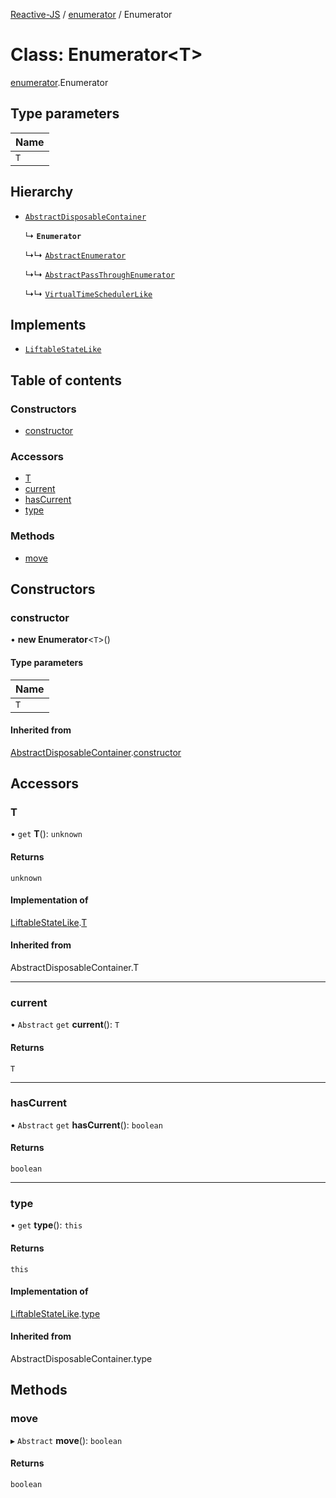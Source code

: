 [Reactive-JS](../README.md) / [enumerator](../modules/enumerator.md) / Enumerator

# Class: Enumerator<T\>

[enumerator](../modules/enumerator.md).Enumerator

## Type parameters

| Name |
| :------ |
| `T` |

## Hierarchy

- [`AbstractDisposableContainer`](container.AbstractDisposableContainer.md)

  ↳ **`Enumerator`**

  ↳↳ [`AbstractEnumerator`](enumerator.AbstractEnumerator.md)

  ↳↳ [`AbstractPassThroughEnumerator`](enumerator.AbstractPassThroughEnumerator.md)

  ↳↳ [`VirtualTimeSchedulerLike`](../interfaces/scheduler.VirtualTimeSchedulerLike.md)

## Implements

- [`LiftableStateLike`](../interfaces/liftable.LiftableStateLike.md)

## Table of contents

### Constructors

- [constructor](enumerator.Enumerator.md#constructor)

### Accessors

- [T](enumerator.Enumerator.md#t)
- [current](enumerator.Enumerator.md#current)
- [hasCurrent](enumerator.Enumerator.md#hascurrent)
- [type](enumerator.Enumerator.md#type)

### Methods

- [move](enumerator.Enumerator.md#move)

## Constructors

### constructor

• **new Enumerator**<`T`\>()

#### Type parameters

| Name |
| :------ |
| `T` |

#### Inherited from

[AbstractDisposableContainer](container.AbstractDisposableContainer.md).[constructor](container.AbstractDisposableContainer.md#constructor)

## Accessors

### T

• `get` **T**(): `unknown`

#### Returns

`unknown`

#### Implementation of

[LiftableStateLike](../interfaces/liftable.LiftableStateLike.md).[T](../interfaces/liftable.LiftableStateLike.md#t)

#### Inherited from

AbstractDisposableContainer.T

___

### current

• `Abstract` `get` **current**(): `T`

#### Returns

`T`

___

### hasCurrent

• `Abstract` `get` **hasCurrent**(): `boolean`

#### Returns

`boolean`

___

### type

• `get` **type**(): `this`

#### Returns

`this`

#### Implementation of

[LiftableStateLike](../interfaces/liftable.LiftableStateLike.md).[type](../interfaces/liftable.LiftableStateLike.md#type)

#### Inherited from

AbstractDisposableContainer.type

## Methods

### move

▸ `Abstract` **move**(): `boolean`

#### Returns

`boolean`
